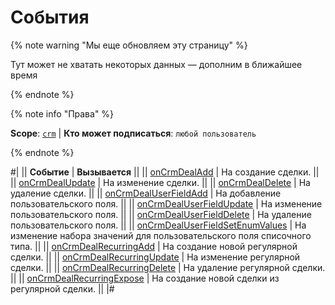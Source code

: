 # События

{% note warning "Мы еще обновляем эту страницу" %}

Тут может не хватать некоторых данных — дополним в ближайшее время

{% endnote %}

{% note info "Права" %}

**Scope**: [`crm`](../../../scopes/permissions.md) | **Кто может подписаться**: `любой пользователь`

{% endnote %}

#|
|| **Событие** | **Вызывается** ||
|| [onCrmDealAdd](./on-crm-deal-add.md) | На создание сделки. ||
|| [onCrmDealUpdate](./on-crm-deal-update.md) | На изменение сделки. ||
|| [onCrmDealDelete](./on-crm-deal-delete.md) | На удаление сделки. ||
|| [onCrmDealUserFieldAdd](./on-crm-deal-user-field-add.md) | На добавление пользовательского поля. ||
|| [onCrmDealUserFieldUpdate](./on-crm-deal-user-field-update.md) | На изменение пользовательского поля. ||
|| [onCrmDealUserFieldDelete](./on-crm-deal-user-field-delete.md) | На удаление пользовательского поля. ||
|| [onCrmDealUserFieldSetEnumValues](./on-crm-deal-user-field-set-enum-values.md) | На изменение набора значений для пользовательского поля списочного типа. ||
|| [onCrmDealRecurringAdd](./on-crm-deal-recurring-add.md) | На создание новой регулярной сделки. ||
|| [onCrmDealRecurringUpdate](./on-crm-deal-recurring-update.md) | На изменение регулярной сделки. ||
|| [onCrmDealRecurringDelete](./on-crm-deal-recurring-delete.md) | На удаление регулярной сделки. ||
|| [onCrmDealRecurringExpose](./on-crm-deal-recurring-expose.md) | На создание новой сделки из регулярной сделки. ||
|#